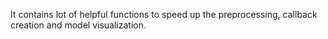 It contains lot of helpful functions to speed up the preprocessing, callback creation and model visualization.
